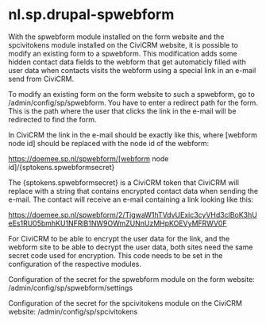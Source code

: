 # nl.sp.drupal-spwebform

With the spwebform module installed on the form website and the spcivitokens module installed on the CiviCRM website, it is possible to modify an existing form to a spwebform. This modification adds some hidden contact data fields to the webform that get automaticly filled with user data when contacts visits the webform using a special link in an e-mail send from CiviCRM.

To modify an existing form on the form website to such a spwebform, go to /admin/config/sp/spwebform. You have to enter a redirect path for the form. This is the path where the user that clicks the link in the e-mail will be redirected to find the form.

In CiviCRM the link in the e-mail should be exactly like this, where [webform node id] should be replaced with the node id of the webform:

https://doemee.sp.nl/spwebform/[webform node id]/{sptokens.spwebformsecret}

The {sptokens.spwebformsecret} is a CiviCRM token that CiviCRM will replace with a string that contains encrypted contact data when sending the e-mail. The contact will receive an e-mail containing a link looking like this:

https://doemee.sp.nl/spwebform/2/TjgwaW1hTVdvUExic3cyVHd3clBoK3hUeEs1RU05bmhKU1NFRlB1NW9OWmZUNnUzMHpKOEVyMFRWV0F

For CiviCRM to be able to encrypt the user data for the link, and the webform site to be able to decrypt the user data, both sites need the same secret code used for encryption. This code needs to be set in the configuration of the respective modules.

Configuration of the secret for the spwebform module on the form website: /admin/config/sp/spwebform/settings

Configuration of the secret for the spcivitokens module on the CiviCRM website: /admin/config/sp/spcivitokens

